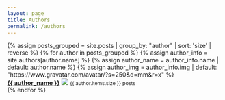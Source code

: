 ```yaml
---
layout: page
title: Authors
permalink: /authors
---
```


<div class="row team">
  {% assign posts_grouped = site.posts | group_by: "author" | sort: 'size' | reverse %}
  {% for author in posts_grouped %}
    {% assign author_info = site.authors[author.name] %}
    {% assign author_name = author_info.name | default: author.name %}
    {% assign author_img = author_info.img | default: "https://www.gravatar.com/avatar/?s=250&d=mm&r=x" %}
    <div class="author col-md-3">
      <a href="{{ author_info.url }}" target="_blank"><strong>{{ author_name }}</strong></a>
      <img src="{{ author_img }}"/>
      <small>{{ author.items.size }} posts</small>
    </div>
  {% endfor %}
</div>
